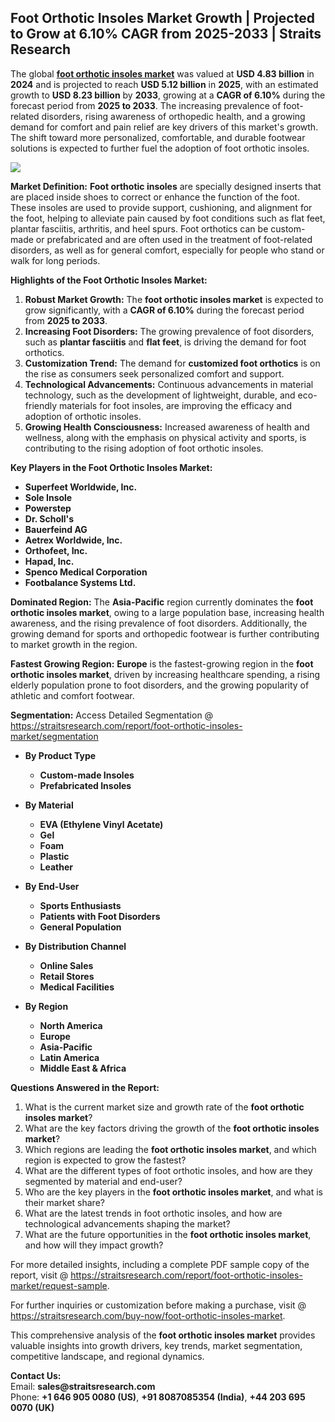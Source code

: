 <h2 data-start="77" data-end="729">Foot Orthotic Insoles Market Growth | Projected to Grow at 6.10% CAGR from 2025-2033 | Straits Research</h2>
<p data-start="77" data-end="729">The global <strong><a href="https://straitsresearch.com/report/foot-orthotic-insoles-market">foot orthotic insoles market</a></strong>&nbsp;was valued at <strong data-start="165" data-end="185">USD 4.83 billion</strong> in <strong data-start="189" data-end="197">2024</strong> and is projected to reach <strong data-start="224" data-end="244">USD 5.12 billion</strong> in <strong data-start="248" data-end="256">2025</strong>, with an estimated growth to <strong data-start="286" data-end="306">USD 8.23 billion</strong> by <strong data-start="310" data-end="318">2033</strong>, growing at a <strong data-start="333" data-end="350">CAGR of 6.10%</strong> during the forecast period from <strong data-start="383" data-end="399">2025 to 2033</strong>. The increasing prevalence of foot-related disorders, rising awareness of orthopedic health, and a growing demand for comfort and pain relief are key drivers of this market's growth. The shift toward more personalized, comfortable, and durable footwear solutions is expected to further fuel the adoption of foot orthotic insoles.</p>
<img src="https://blogger.googleusercontent.com/img/b/R29vZ2xl/AVvXsEhYhCJJ0VhSWjBA7ZukBPKrjkWqgmfqsCDF9yh41T3mktpF2STp8LyWZXg5NizWw0DL-4fPMatdIZH9RvTKtXQm8U-ZMJGfR0FqnVnwsWieAXN9vMjgDdFVs5kmxtfvKfRbgEGnIphfPqEWTkGTl3nVyx8igMeJ9Ue155zTI0cr_stt0q9BGmRihTKe/s954/3.jpg">
<p data-start="731" data-end="1291"><strong data-start="731" data-end="753">Market Definition:</strong> <strong data-start="754" data-end="779">Foot orthotic insoles</strong> are specially designed inserts that are placed inside shoes to correct or enhance the function of the foot. These insoles are used to provide support, cushioning, and alignment for the foot, helping to alleviate pain caused by foot conditions such as flat feet, plantar fasciitis, arthritis, and heel spurs. Foot orthotics can be custom-made or prefabricated and are often used in the treatment of foot-related disorders, as well as for general comfort, especially for people who stand or walk for long periods.</p>
<p data-start="1293" data-end="1344"><strong data-start="1293" data-end="1344">Highlights of the Foot Orthotic Insoles Market:</strong></p>
<ol data-start="1345" data-end="2268">
<li data-start="1345" data-end="1520"><strong data-start="1348" data-end="1373">Robust Market Growth:</strong> The <strong data-start="1378" data-end="1410">foot orthotic insoles market</strong> is expected to grow significantly, with a <strong data-start="1453" data-end="1470">CAGR of 6.10%</strong> during the forecast period from <strong data-start="1503" data-end="1519">2025 to 2033</strong>.</li>
<li data-start="1521" data-end="1687"><strong data-start="1524" data-end="1554">Increasing Foot Disorders:</strong> The growing prevalence of foot disorders, such as <strong data-start="1605" data-end="1626">plantar fasciitis</strong> and <strong data-start="1631" data-end="1644">flat feet</strong>, is driving the demand for foot orthotics.</li>
<li data-start="1688" data-end="1827"><strong data-start="1691" data-end="1715">Customization Trend:</strong> The demand for <strong data-start="1731" data-end="1760">customized foot orthotics</strong> is on the rise as consumers seek personalized comfort and support.</li>
<li data-start="1828" data-end="2065"><strong data-start="1831" data-end="1862">Technological Advancements:</strong> Continuous advancements in material technology, such as the development of lightweight, durable, and eco-friendly materials for foot insoles, are improving the efficacy and adoption of orthotic insoles.</li>
<li data-start="2066" data-end="2268"><strong data-start="2069" data-end="2102">Growing Health Consciousness:</strong> Increased awareness of health and wellness, along with the emphasis on physical activity and sports, is contributing to the rising adoption of foot orthotic insoles.</li>
</ol>
<p data-start="2270" data-end="2322"><strong data-start="2270" data-end="2322">Key Players in the Foot Orthotic Insoles Market:</strong></p>
<ul data-start="2323" data-end="2560">
<li data-start="2323" data-end="2354"><strong data-start="2325" data-end="2354">Superfeet Worldwide, Inc.</strong></li>
<li data-start="2355" data-end="2372"><strong data-start="2357" data-end="2372">Sole Insole</strong></li>
<li data-start="2373" data-end="2388"><strong data-start="2375" data-end="2388">Powerstep</strong></li>
<li data-start="2389" data-end="2407"><strong data-start="2391" data-end="2407">Dr. Scholl's</strong></li>
<li data-start="2408" data-end="2427"><strong data-start="2410" data-end="2427">Bauerfeind AG</strong></li>
<li data-start="2428" data-end="2456"><strong data-start="2430" data-end="2456">Aetrex Worldwide, Inc.</strong></li>
<li data-start="2457" data-end="2478"><strong data-start="2459" data-end="2478">Orthofeet, Inc.</strong></li>
<li data-start="2479" data-end="2496"><strong data-start="2481" data-end="2496">Hapad, Inc.</strong></li>
<li data-start="2497" data-end="2529"><strong data-start="2499" data-end="2529">Spenco Medical Corporation</strong></li>
<li data-start="2530" data-end="2560"><strong data-start="2532" data-end="2560">Footbalance Systems Ltd.</strong></li>
</ul>
<p data-start="2562" data-end="2901"><strong data-start="2562" data-end="2583">Dominated Region:</strong> The <strong data-start="2588" data-end="2604">Asia-Pacific</strong> region currently dominates the <strong data-start="2636" data-end="2668">foot orthotic insoles market</strong>, owing to a large population base, increasing health awareness, and the rising prevalence of foot disorders. Additionally, the growing demand for sports and orthopedic footwear is further contributing to market growth in the region.</p>
<p data-start="2903" data-end="3168"><strong data-start="2903" data-end="2930">Fastest Growing Region:</strong> <strong data-start="2931" data-end="2941">Europe</strong> is the fastest-growing region in the <strong data-start="2979" data-end="3011">foot orthotic insoles market</strong>, driven by increasing healthcare spending, a rising elderly population prone to foot disorders, and the growing popularity of athletic and comfort footwear.</p>
<p data-start="3170" data-end="3295"><strong data-start="3170" data-end="3187">Segmentation:</strong> Access Detailed Segmentation @ <a href="https://straitsresearch.com/report/foot-orthotic-insoles-market/segmentation" target="_new" rel="noopener" data-start="3219" data-end="3295">https://straitsresearch.com/report/foot-orthotic-insoles-market/segmentation</a></p>
<ul data-start="3297" data-end="3838">
<li data-start="3297" data-end="3378">
<p data-start="3299" data-end="3320"><strong data-start="3299" data-end="3318">By Product Type</strong></p>
<ul data-start="3323" data-end="3378">
<li data-start="3323" data-end="3348"><strong data-start="3325" data-end="3348">Custom-made Insoles</strong></li>
<li data-start="3351" data-end="3378"><strong data-start="3353" data-end="3378">Prefabricated Insoles</strong></li>
</ul>
</li>
<li data-start="3380" data-end="3493">
<p data-start="3382" data-end="3399"><strong data-start="3382" data-end="3397">By Material</strong></p>
<ul data-start="3402" data-end="3493">
<li data-start="3402" data-end="3436"><strong data-start="3404" data-end="3436">EVA (Ethylene Vinyl Acetate)</strong></li>
<li data-start="3439" data-end="3448"><strong data-start="3441" data-end="3448">Gel</strong></li>
<li data-start="3451" data-end="3461"><strong data-start="3453" data-end="3461">Foam</strong></li>
<li data-start="3464" data-end="3477"><strong data-start="3466" data-end="3477">Plastic</strong></li>
<li data-start="3480" data-end="3493"><strong data-start="3482" data-end="3493">Leather</strong></li>
</ul>
</li>
<li data-start="3495" data-end="3608">
<p data-start="3497" data-end="3514"><strong data-start="3497" data-end="3512">By End-User</strong></p>
<ul data-start="3517" data-end="3608">
<li data-start="3517" data-end="3541"><strong data-start="3519" data-end="3541">Sports Enthusiasts</strong></li>
<li data-start="3544" data-end="3578"><strong data-start="3546" data-end="3578">Patients with Foot Disorders</strong></li>
<li data-start="3581" data-end="3605"><strong data-start="3583" data-end="3605">General Population</strong></li>
</ul>
</li>
<li data-start="3609" data-end="3710">
<p data-start="3611" data-end="3640"><strong data-start="3611" data-end="3638">By Distribution Channel</strong></p>
<ul data-start="3643" data-end="3710">
<li data-start="3643" data-end="3661"><strong data-start="3645" data-end="3661">Online Sales</strong></li>
<li data-start="3664" data-end="3683"><strong data-start="3666" data-end="3683">Retail Stores</strong></li>
<li data-start="3686" data-end="3710"><strong data-start="3688" data-end="3710">Medical Facilities</strong></li>
</ul>
</li>
<li data-start="3712" data-end="3838">
<p data-start="3714" data-end="3729"><strong data-start="3714" data-end="3727">By Region</strong></p>
<ul data-start="3732" data-end="3838">
<li data-start="3732" data-end="3751"><strong data-start="3734" data-end="3751">North America</strong></li>
<li data-start="3754" data-end="3766"><strong data-start="3756" data-end="3766">Europe</strong></li>
<li data-start="3769" data-end="3787"><strong data-start="3771" data-end="3787">Asia-Pacific</strong></li>
<li data-start="3790" data-end="3809"><strong data-start="3792" data-end="3809">Latin America</strong></li>
<li data-start="3812" data-end="3838"><strong data-start="3814" data-end="3838">Middle East &amp; Africa</strong></li>
</ul>
</li>
</ul>
<p data-start="3840" data-end="3877"><strong data-start="3840" data-end="3877">Questions Answered in the Report:</strong></p>
<ol data-start="3878" data-end="4611">
<li data-start="3878" data-end="3969">What is the current market size and growth rate of the <strong data-start="3936" data-end="3968">foot orthotic insoles market</strong>?</li>
<li data-start="3970" data-end="4057">What are the key factors driving the growth of the <strong data-start="4024" data-end="4056">foot orthotic insoles market</strong>?</li>
<li data-start="4058" data-end="4174">Which regions are leading the <strong data-start="4091" data-end="4123">foot orthotic insoles market</strong>, and which region is expected to grow the fastest?</li>
<li data-start="4175" data-end="4285">What are the different types of foot orthotic insoles, and how are they segmented by material and end-user?</li>
<li data-start="4286" data-end="4385">Who are the key players in the <strong data-start="4320" data-end="4352">foot orthotic insoles market</strong>, and what is their market share?</li>
<li data-start="4386" data-end="4500">What are the latest trends in foot orthotic insoles, and how are technological advancements shaping the market?</li>
<li data-start="4501" data-end="4611">What are the future opportunities in the <strong data-start="4545" data-end="4577">foot orthotic insoles market</strong>, and how will they impact growth?</li>
</ol>
<p data-start="4613" data-end="4780">For more detailed insights, including a complete PDF sample copy of the report, visit @ <a href="https://straitsresearch.com/report/foot-orthotic-insoles-market/request-sample" target="_new" rel="noopener" data-start="4701" data-end="4779">https://straitsresearch.com/report/foot-orthotic-insoles-market/request-sample</a>.</p>
<p data-start="4782" data-end="4920">For further inquiries or customization before making a purchase, visit @ <a href="https://straitsresearch.com/buy-now/foot-orthotic-insoles-market" target="_new" rel="noopener" data-start="4855" data-end="4919">https://straitsresearch.com/buy-now/foot-orthotic-insoles-market</a>.</p>
<p data-start="4922" data-end="5116">This comprehensive analysis of the <strong data-start="4957" data-end="4989">foot orthotic insoles market</strong> provides valuable insights into growth drivers, key trends, market segmentation, competitive landscape, and regional dynamics.</p>
<p data-start="5118" data-end="5261"><strong data-start="5118" data-end="5133">Contact Us:</strong><br data-start="5133" data-end="5136" /> Email: <strong data-start="5143" data-end="5172"><a rel="noopener" data-start="5145" data-end="5170">sales@straitsresearch.com</a></strong><br data-start="5172" data-end="5175" /> Phone: <strong data-start="5182" data-end="5206">+1 646 905 0080 (US)</strong>, <strong data-start="5208" data-end="5234">+91 8087085354 (India)</strong>, <strong data-start="5236" data-end="5261">+44 203 695 0070 (UK)</strong></p>
